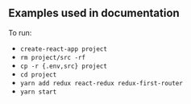 ## Examples used in documentation

To run:

* `create-react-app project`
* `rm project/src -rf`
* `cp -r {.env,src} project`
* `cd project`
* `yarn add redux react-redux redux-first-router`
* `yarn start`
